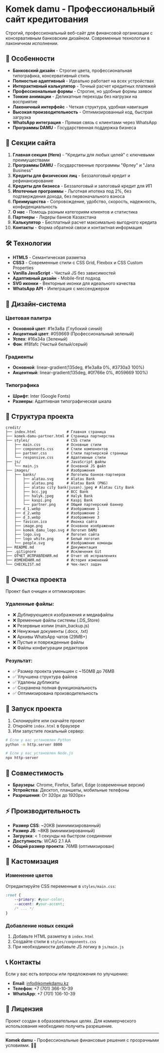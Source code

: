 # Komek damu - Профессиональный сайт кредитования

Строгий, профессиональный веб-сайт для финансовой организации с консервативным банковским дизайном. Современные технологии в лаконичном исполнении.

## 🚀 Особенности

- **Банковский дизайн** - Строгие цвета, профессиональная типографика, консервативный стиль
- **Полностью адаптивный** - Идеально работает на всех устройствах
- **Интерактивный калькулятор** - Точный расчет кредитных платежей
- **Профессиональные формы** - Строгие, но удобные формы заявок
- **Тонкие анимации** - Деликатные переходы без нагрузки на восприятие
- **Лаконичный интерфейс** - Четкая структура, удобная навигация
- **Высокая производительность** - Оптимизированный код, быстрая загрузка
- **WhatsApp интеграция** - Прямая связь с клиентами через WhatsApp
- **Программы DAMU** - Государственная поддержка бизнеса

## 📱 Секции сайта

1. **Главная секция (Hero)** - "Кредиты для любых целей" с ключевыми преимуществами
2. **Программы DAMU** - Государственные программы "Өрлеу" и "Jana Business"
3. **Кредиты для физических лиц** - Беззалоговый кредит и рефинансирование
4. **Кредиты для бизнеса** - Беззалоговый и залоговый кредит для ИП
5. **Ипотечные программы** - Льготная ипотека под 2%, без подтверждения дохода, без первоначального взноса
6. **Преимущества** - Сопровождение, удобство, скорость, надежность, конфиденциальность
7. **О нас** - Помощь разным категориям клиентов и статистика
8. **Партнеры** - Лидеры банков Казахстана
9. **Калькулятор** - Бесплатный расчет максимально выгодного кредита
10. **Контакты** - Форма обратной связи и контактная информация

## 🛠️ Технологии

- **HTML5** - Семантическая разметка
- **CSS3** - Современные стили с CSS Grid, Flexbox и CSS Custom Properties
- **Vanilla JavaScript** - Чистый JS без зависимостей
- **Адаптивный дизайн** - Mobile-first подход
- **SVG иконки** - Векторные иконки для идеального качества
- **WhatsApp API** - Интеграция с мессенджером

## 🎨 Дизайн-система

### Цветовая палитра
- **Основной цвет**: #1e3a8a (Глубокий синий)
- **Акцентный цвет**: #059669 (Профессиональный зеленый)
- **Успех**: #16a34a (Зеленый)
- **Фон**: #f8fafc (Чистый белый/серый)

### Градиенты
- **Основной**: linear-gradient(135deg, #1e3a8a 0%, #3730a3 100%)
- **Акцентный**: linear-gradient(135deg, #0f766e 0%, #059669 100%)

### Типографика
- **Шрифт**: Inter (Google Fonts)
- **Размеры**: Адаптивная типографическая шкала

## 📁 Структура проекта

```
credit/
├── index.html              # Главная страница
├── komek-damu-partner.html # Страница партнерства
├── styles/                 # CSS стили
│   ├── main.css            # Основные стили
│   ├── components.css      # Стили компонентов
│   ├── partner.css         # Стили партнерской страницы
│   └── responsive.css      # Адаптивные стили
├── js/                     # JavaScript файлы
│   └── main.js             # Основной JS файл
├── images/                 # Изображения
│   ├── banks/              # Логотипы банков-партнеров
│   │   ├── alatau.svg      # Alatau Bank
│   │   ├── alatau.png      # Alatau Bank (PNG)
│   │   ├── alatau city bank(jusan).jpeg # Alatau City Bank
│   │   ├── bcc.jpg         # BCC Bank
│   │   ├── halyk.jpeg      # Halyk Bank
│   │   ├── kaspi.png       # Kaspi Bank
│   │   └── partner.png     # Общий партнерский баннер
│   ├── d_1.webp            # Изображение 1
│   ├── d_2.webp            # Изображение 2
│   ├── d_3.webp            # Изображение 3
│   ├── favicon.ico         # Иконка сайта
│   ├── image.png           # Основное изображение
│   ├── komek_damu_logo.svg # Логотип DAMU
│   ├── logo.svg            # Логотип сайта
│   ├── logo white.png      # Белый логотип
│   └── people.svg          # Изображение команды
├── README.md               # Документация
├── .gitignore              # Исключения Git
├── ОТЧЕТ_ИСПРАВЛЕНИЯ.md    # Отчет об исправлениях
├── ИЗМЕНЕНИЯ.md            # История изменений
└── CHECKLIST.md            # Чек-лист задач
```

## 🧹 Очистка проекта

Проект был очищен и оптимизирован:

### Удаленные файлы:
- ❌ Дублирующиеся изображения и медиафайлы
- ❌ Временные файлы системы (.DS_Store)
- ❌ Резервные копии (main_backup.js)
- ❌ Ненужные документы (.docx, .txt)
- ❌ Архивы WhatsApp чатов (29MB+)
- ❌ Пустые и поврежденные файлы
- ❌ Файлы конфигурации редакторов

### Результат:
- ✅ Размер проекта уменьшен с ~150MB до 76MB
- ✅ Улучшена структура файлов
- ✅ Удалены дубликаты
- ✅ Сохранена полная функциональность
- ✅ Оптимизирована производительность

## 🚀 Запуск проекта

1. Склонируйте или скачайте проект
2. Откройте `index.html` в браузере
3. Или запустите локальный сервер:

```bash
# Если у вас установлен Python
python -m http.server 8000

# Если у вас установлен Node.js
npx http-server
```

## 📱 Совместимость

- **Браузеры**: Chrome, Firefox, Safari, Edge (современные версии)
- **Устройства**: Десктоп, планшеты, мобильные телефоны
- **Разрешения**: От 320px до 1920px+

## ⚡ Производительность

- **Размер CSS**: ~20KB (минимизированный)
- **Размер JS**: ~8KB (минимизированный)
- **Загрузка**: < 1 секунды на быстром соединении
- **Доступность**: WCAG 2.1 AA
- **Общий размер проекта**: 76MB (оптимизирован)

## 🔧 Кастомизация

### Изменение цветов
Отредактируйте CSS переменные в `styles/main.css`:

```css
:root {
    --primary: #your-color;
    --accent: #your-accent;
    /* ... */
}
```

### Добавление новых секций
1. Добавьте HTML разметку в `index.html`
2. Создайте стили в `styles/components.css`
3. При необходимости добавьте JS логику в `js/main.js`

## 📞 Контакты

Если у вас есть вопросы или предложения по улучшению:

- **Email**: info@komekdamu.kz
- **Телефон**: +7 (701) 366-10-39
- **WhatsApp**: +7 (701) 106-10-39

## 📄 Лицензия

Проект создан в образовательных целях. Для коммерческого использования необходимо получить разрешение.

---

**Komek damu** - Профессиональные финансовые решения с прозрачными условиями. 🏦💼 